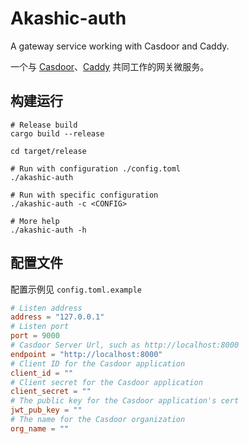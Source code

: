 # Akashic-auth

A gateway service working with Casdoor and Caddy.

一个与 [Casdoor](https://github.com/casdoor/casdoor)、[Caddy](https://github.com/caddyserver/caddy) 共同工作的网关微服务。

## 构建运行

```shell
# Release build
cargo build --release

cd target/release

# Run with configuration ./config.toml
./akashic-auth

# Run with specific configuration
./akashic-auth -c <CONFIG>

# More help
./akashic-auth -h
```

## 配置文件

配置示例见 `config.toml.example`

```toml
# Listen address
address = "127.0.0.1"
# Listen port
port = 9000
# Casdoor Server Url, such as http://localhost:8000
endpoint = "http://localhost:8000"
# Client ID for the Casdoor application
client_id = ""
# Client secret for the Casdoor application
client_secret = ""
# The public key for the Casdoor application's cert
jwt_pub_key = ""
# The name for the Casdoor organization
org_name = ""
```